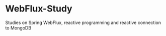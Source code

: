 # WebFlux-Study

Studies on Spring WebFlux, reactive programming and reactive connection to MongoDB
